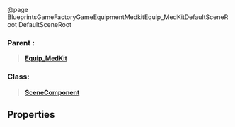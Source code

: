@page BlueprintsGameFactoryGameEquipmentMedkitEquip_MedKitDefaultSceneRoot DefaultSceneRoot
### Parent :
<b><a href="_blueprints_game_factory_game_equipment_medkit_equip__med_kit.html"><blockquote>Equip_MedKit</blockquote></a></b>
### Class:
<b><a href="_class_script_scene_component.html"><blockquote>SceneComponent</blockquote></a></b>
## Properties
